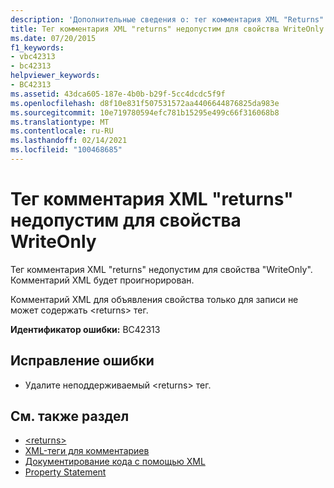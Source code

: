 ```yaml
---
description: 'Дополнительные сведения о: тег комментария XML "Returns" не разрешен для свойства "WriteOnly"'
title: Тег комментария XML "returns" недопустим для свойства WriteOnly
ms.date: 07/20/2015
f1_keywords:
- vbc42313
- bc42313
helpviewer_keywords:
- BC42313
ms.assetid: 43dca605-187e-4b0b-b29f-5cc4dcdc5f9f
ms.openlocfilehash: d8f10e831f507531572aa4406644876825da983e
ms.sourcegitcommit: 10e719780594efc781b15295e499c66f316068b8
ms.translationtype: MT
ms.contentlocale: ru-RU
ms.lasthandoff: 02/14/2021
ms.locfileid: "100468685"
---
```

# <a name="xml-comment-tag-returns-is-not-permitted-on-a-writeonly-property"></a>Тег комментария XML "returns" недопустим для свойства WriteOnly

Тег комментария XML "returns" недопустим для свойства "WriteOnly". Комментарий XML будет проигнорирован.  
  
 Комментарий XML для объявления свойства только для записи не может содержать \<returns> тег.  
  
 **Идентификатор ошибки:** BC42313  
  
## <a name="to-correct-this-error"></a>Исправление ошибки  
  
- Удалите неподдерживаемый \<returns> тег.  
  
## <a name="see-also"></a>См. также раздел

- [\<returns>](../language-reference/xmldoc/returns.md)
- [XML-теги для комментариев](../language-reference/xmldoc/index.md)
- [Документирование кода с помощью XML](../programming-guide/program-structure/documenting-your-code-with-xml.md)
- [Property Statement](../language-reference/statements/property-statement.md)
